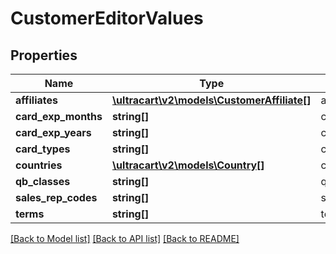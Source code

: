 # CustomerEditorValues

## Properties
Name | Type | Description | Notes
------------ | ------------- | ------------- | -------------
**affiliates** | [**\ultracart\v2\models\CustomerAffiliate[]**](CustomerAffiliate.md) | affiliates | [optional] 
**card_exp_months** | **string[]** | card_exp_months | [optional] 
**card_exp_years** | **string[]** | card_exp_years | [optional] 
**card_types** | **string[]** | card_types | [optional] 
**countries** | [**\ultracart\v2\models\Country[]**](Country.md) | countries | [optional] 
**qb_classes** | **string[]** | qb_classes | [optional] 
**sales_rep_codes** | **string[]** | sales_rep_codes | [optional] 
**terms** | **string[]** | terms | [optional] 

[[Back to Model list]](../README.md#documentation-for-models) [[Back to API list]](../README.md#documentation-for-api-endpoints) [[Back to README]](../README.md)


